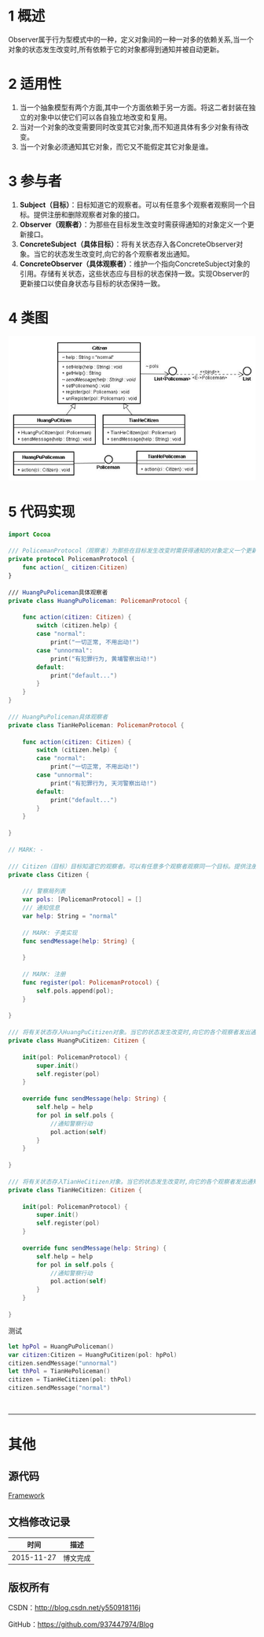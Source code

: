 # 1 概述

Observer属于行为型模式中的一种，定义对象间的一种一对多的依赖关系,当一个对象的状态发生改变时,所有依赖于它的对象都得到通知并被自动更新。

# 2 适用性

1. 当一个抽象模型有两个方面,其中一个方面依赖于另一方面。将这二者封装在独立的对象中以使它们可以各自独立地改变和复用。
2. 当对一个对象的改变需要同时改变其它对象,而不知道具体有多少对象有待改变。
3. 当一个对象必须通知其它对象，而它又不能假定其它对象是谁。

# 3 参与者

1. **Subject（目标）**：目标知道它的观察者。可以有任意多个观察者观察同一个目标。提供注册和删除观察者对象的接口。
2. **Observer（观察者）**：为那些在目标发生改变时需获得通知的对象定义一个更新接口。
3. **ConcreteSubject（具体目标）**：将有关状态存入各ConcreteObserver对象。当它的状态发生改变时,向它的各个观察者发出通知。
4. **ConcreteObserver（具体观察者）**：维护一个指向ConcreteSubject对象的引用。存储有关状态，这些状态应与目标的状态保持一致。实现Observer的更新接口以使自身状态与目标的状态保持一致。

# 4 类图

![DDl-1](https://raw.githubusercontent.com/937447974/Blog/master/Resources/2015112720.png)

# 5 代码实现

```swift
import Cocoa

/// PolicemanProtocol（观察者）为那些在目标发生改变时需获得通知的对象定义一个更新协议。
private protocol PolicemanProtocol {
    func action(_ citizen:Citizen)
}

/// HuangPuPoliceman具体观察者
private class HuangPuPoliceman: PolicemanProtocol {
    
    func action(citizen: Citizen) {
        switch (citizen.help) {
        case "normal":
            print("一切正常, 不用出动!")
        case "unnormal":
            print("有犯罪行为, 黄埔警察出动!")
        default:
            print("default...")
        }
    }
}

/// HuangPuPoliceman具体观察者
private class TianHePoliceman: PolicemanProtocol {
    
    func action(citizen: Citizen) {
        switch (citizen.help) {
        case "normal":
            print("一切正常, 不用出动!")
        case "unnormal":
            print("有犯罪行为, 天河警察出动!")
        default:
            print("default...")
        }
    }
    
}

// MARK: - 

/// Citizen（目标）目标知道它的观察者。可以有任意多个观察者观察同一个目标。提供注册和删除观察者对象的协议
private class Citizen {
    
    /// 警察局列表
    var pols: [PolicemanProtocol] = []
    /// 通知信息
    var help: String = "normal"
    
    // MARK: 子类实现
    func sendMessage(help: String) {
        
    }
    
    // MARK: 注册
    func register(pol: PolicemanProtocol) {
        self.pols.append(pol);
    }
    
}

/// 将有关状态存入HuangPuCitizen对象。当它的状态发生改变时,向它的各个观察者发出通知
private class HuangPuCitizen: Citizen {
    
    init(pol: PolicemanProtocol) {
        super.init()
        self.register(pol)
    }
    
    override func sendMessage(help: String) {
        self.help = help
        for pol in self.pols {
            //通知警察行动
            pol.action(self)
        }
    }
    
}

/// 将有关状态存入TianHeCitizen对象。当它的状态发生改变时,向它的各个观察者发出通知
private class TianHeCitizen: Citizen {
    
    init(pol: PolicemanProtocol) {
        super.init()
        self.register(pol)
    }
    
    override func sendMessage(help: String) {
        self.help = help
        for pol in self.pols {
            //通知警察行动
            pol.action(self)
        }
    }
    
}
```

测试

```swift
let hpPol = HuangPuPoliceman()
var citizen:Citizen = HuangPuCitizen(pol: hpPol)
citizen.sendMessage("unnormal")
let thPol = TianHePoliceman()
citizen = TianHeCitizen(pol: thPol)
citizen.sendMessage("normal")
```


&#160;

----------

# 其他

## 源代码

[Framework](https://github.com/937447974/Framework)

## 文档修改记录

| 时间 | 描述 |
| ---- | ---- |
| 2015-11-27 | 博文完成 |

## 版权所有

CSDN：http://blog.csdn.net/y550918116j

GitHub：https://github.com/937447974/Blog